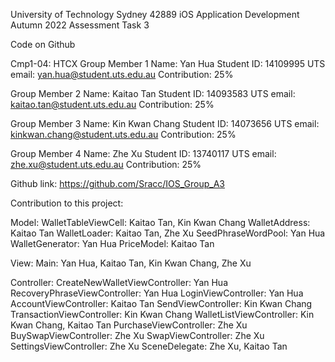University of Technology Sydney
42889 iOS Application Development
Autumn 2022
Assessment Task 3 

Code on Github


Cmp1-04: HTCX
Group Member 1 Name: Yan Hua
Student ID: 14109995
UTS email: yan.hua@student.uts.edu.au
Contribution: 25%

Group Member 2 Name: Kaitao Tan
Student ID: 14093583
UTS email: kaitao.tan@student.uts.edu.au 
Contribution: 25%

Group Member 3 Name: Kin Kwan Chang
Student ID: 14073656
UTS email: kinkwan.chang@student.uts.edu.au 
Contribution: 25%

Group Member 4 Name: Zhe Xu
Student ID: 13740117
UTS email: zhe.xu@student.uts.edu.au 
Contribution: 25%

Github link:
https://github.com/Sracc/IOS_Group_A3

Contribution to this project:

Model:
WalletTableViewCell: Kaitao Tan, Kin Kwan Chang
WalletAddress: Kaitao Tan
WalletLoader: Kaitao Tan, Zhe Xu
SeedPhraseWordPool: Yan Hua
WalletGenerator: Yan Hua
PriceModel: Kaitao Tan

View:
Main: Yan Hua, Kaitao Tan, Kin Kwan Chang, Zhe Xu

Controller:
CreateNewWalletViewController: Yan Hua
RecoveryPhraseViewController: Yan Hua
LoginViewController: Yan Hua
AccountViewController: Kaitao Tan
SendViewController: Kin Kwan Chang
TransactionViewController: Kin Kwan Chang
WalletListViewController: Kin Kwan Chang, Kaitao Tan
PurchaseViewController: Zhe Xu
BuySwapViewController: Zhe Xu
SwapViewController: Zhe Xu
SettingsViewController: Zhe Xu
SceneDelegate: Zhe Xu, Kaitao Tan




